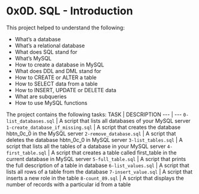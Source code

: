 # 0x0D. SQL - Introduction

This project helped to understand the following:
- What’s a database
- What’s a relational database
- What does SQL stand for
- What’s MySQL
- How to create a database in MySQL
- What does DDL and DML stand for
- How to CREATE or ALTER a table
- How to SELECT data from a table
- How to INSERT, UPDATE or DELETE data
- What are subqueries
- How to use MySQL functions

The project contains the following tasks:
TASK | DESCRIPTION
--- | ---
`0-list_databases.sql` | A script that lists all databases of your MySQL server
`1-create_database_if_missing.sql` | A script that creates the database hbtn_0c_0 in the MySQL server
`2-remove_database.sql` | A script that deletes the database hbtn_0c_0 in MySQL server
`3-list_tables.sql` | A script that lists all the tables of a database in your MySQL server
`4-first_table.sql` | A script that creates a table called first_table in the current database in MySQL server
`5-full_table.sql` | A script that prints the full description of a table in database
`6-list_values.sql` | A script that lists all rows of a table from the database
`7-insert_value.sql` | A script that inserts a new role in the table
`8-count_89.sql` | A script that displays the number of records with a particular id from a table
